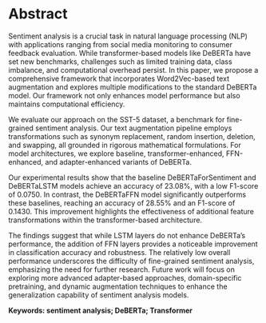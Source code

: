 <h1>Abstract</h1>

Sentiment analysis is a crucial task in natural language processing (NLP) with applications ranging from social media monitoring to consumer feedback evaluation. While transformer-based models like DeBERTa have set new benchmarks, challenges such as limited training data, class imbalance, and computational overhead persist. In this paper, we propose a comprehensive framework that incorporates Word2Vec-based text augmentation and explores multiple modifications to the standard DeBERTa model. Our framework not only enhances model performance but also maintains computational efficiency.

We evaluate our approach on the SST-5 dataset, a benchmark for fine-grained sentiment analysis. Our text augmentation pipeline employs transformations such as synonym replacement, random insertion, deletion, and swapping, all grounded in rigorous mathematical formulations. For model architectures, we explore baseline, transformer-enhanced, FFN-enhanced, and adapter-enhanced variants of DeBERTa.

Our experimental results show that the baseline DeBERTaForSentiment and DeBERTaLSTM models achieve an accuracy of 23.08\%, with a low F1-score of 0.0750. In contrast, the DeBERTaFFN model significantly outperforms these baselines, reaching an accuracy of 28.55\% and an F1-score of 0.1430. This improvement highlights the effectiveness of additional feature transformations within the transformer-based architecture.

The findings suggest that while LSTM layers do not enhance DeBERTa’s performance, the addition of FFN layers provides a noticeable improvement in classification accuracy and robustness. The relatively low overall performance underscores the difficulty of fine-grained sentiment analysis, emphasizing the need for further research. Future work will focus on exploring more advanced adapter-based approaches, domain-specific pretraining, and dynamic augmentation techniques to enhance the generalization capability of sentiment analysis models.


**Keywords: sentiment analysis; DeBERTa; Transformer**
